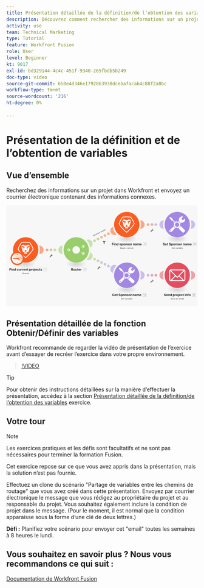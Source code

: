 ```yaml
---
title: Présentation détaillée de la définition/de l’obtention des variables
description: Découvrez comment rechercher des informations sur un projet dans Workfront et envoyer un courrier électronique contenant des informations connexes dans [!DNL Adobe Workfront Fusion].
activity: use
team: Technical Marketing
type: Tutorial
feature: Workfront Fusion
role: User
level: Beginner
kt: 9017
exl-id: bd329144-4c4c-451f-9340-265fbdb5b249
doc-type: video
source-git-commit: 650e4d346e1792863930dcebafacab4c88f2a8bc
workflow-type: tm+mt
source-wordcount: '216'
ht-degree: 0%

---
```


# Présentation de la définition et de l’obtention de variables

## Vue d’ensemble

Recherchez des informations sur un projet dans Workfront et envoyez un courrier électronique contenant des informations connexes.

![Une image du scénario Fusion](assets/universal-connectors-and-routing-8.png)

## Présentation détaillée de la fonction Obtenir/Définir des variables

Workfront recommande de regarder la vidéo de présentation de l’exercice avant d’essayer de recréer l’exercice dans votre propre environnement.

>[!VIDEO](https://video.tv.adobe.com/v/335276/?quality=12&learn=on)

>[!TIP]
>
>Pour obtenir des instructions détaillées sur la manière d’effectuer la présentation, accédez à la section [Présentation détaillée de la définition/de l’obtention des variables](https://experienceleague.adobe.com/docs/workfront-learn/tutorials-workfront/fusion/exercises/set-get-variables.html?lang=en) exercice.

## Votre tour

>[!NOTE]
>
>Les exercices pratiques et les défis sont facultatifs et ne sont pas nécessaires pour terminer la formation Fusion.

Cet exercice repose sur ce que vous avez appris dans la présentation, mais la solution n’est pas fournie.

Effectuez un clone du scénario &quot;Partage de variables entre les chemins de routage&quot; que vous avez créé dans cette présentation. Envoyez par courrier électronique le message que vous rédigez au propriétaire du projet et au responsable du projet. Vous souhaitez également inclure la condition de projet dans le message. (Pour le moment, il est normal que la condition apparaisse sous la forme d’une clé de deux lettres.)

**Défi :** Planifiez votre scénario pour envoyer cet &quot;email&quot; toutes les semaines à 8 heures le lundi.

## Vous souhaitez en savoir plus ? Nous vous recommandons ce qui suit :

[Documentation de Workfront Fusion](https://experienceleague.adobe.com/docs/workfront/using/adobe-workfront-fusion/workfront-fusion-2.html?lang=en)

